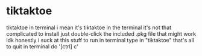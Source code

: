 # tiktaktoe
tiktaktoe in terminal
i mean it's tiktaktoe in the terminal it's not that complicated
to install just double-click the included .pkg file that might work idk honestly i suck at this stuff
to run in terminal type in "tiktaktoe" that's all
to quit in terminal do '[ctrl] c'
